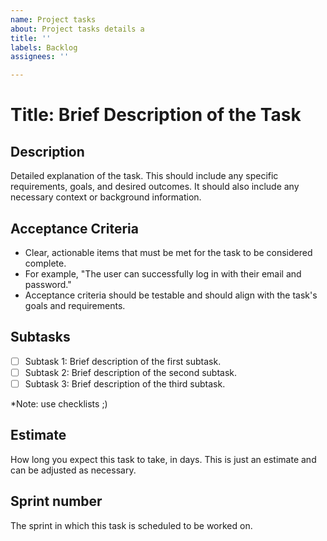 ```yaml
---
name: Project tasks
about: Project tasks details a
title: ''
labels: Backlog
assignees: ''

---
```


# Title: Brief Description of the Task

## Description
Detailed explanation of the task. This should include any specific requirements, goals, and desired outcomes. It should also include any necessary context or background information.

## Acceptance Criteria
- Clear, actionable items that must be met for the task to be considered complete.
- For example, "The user can successfully log in with their email and password."
- Acceptance criteria should be testable and should align with the task's goals and requirements.

## Subtasks
- [ ] Subtask 1: Brief description of the first subtask.
- [ ] Subtask 2: Brief description of the second subtask.
- [ ] Subtask 3: Brief description of the third subtask.

*Note: use checklists ;)

## Estimate
How long you expect this task to take, in days. This is just an estimate and can be adjusted as necessary.

## Sprint number
The sprint in which this task is scheduled to be worked on.
